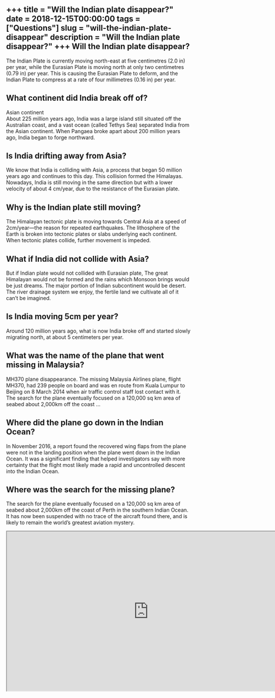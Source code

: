 +++
title = "Will the Indian plate disappear?"
date = 2018-12-15T00:00:00
tags = ["Questions"]
slug = "will-the-indian-plate-disappear"
description = "Will the Indian plate disappear?"
+++
Will the Indian plate disappear?
--------------------------------

The Indian Plate is currently moving north-east at five centimetres (2.0 in) per year, while the Eurasian Plate is moving north at only two centimetres (0.79 in) per year. This is causing the Eurasian Plate to deform, and the Indian Plate to compress at a rate of four millimetres (0.16 in) per year.

What continent did India break off of?
--------------------------------------

Asian continent  
About 225 million years ago, India was a large island still situated off the Australian coast, and a vast ocean (called Tethys Sea) separated India from the Asian continent. When Pangaea broke apart about 200 million years ago, India began to forge northward.

Is India drifting away from Asia?
---------------------------------

We know that India is colliding with Asia, a process that began 50 million years ago and continues to this day. This collision formed the Himalayas. Nowadays, India is still moving in the same direction but with a lower velocity of about 4 cm/year, due to the resistance of the Eurasian plate.

Why is the Indian plate still moving?
-------------------------------------

The Himalayan tectonic plate is moving towards Central Asia at a speed of 2cm/year—the reason for repeated earthquakes. The lithosphere of the Earth is broken into tectonic plates or slabs underlying each continent. When tectonic plates collide, further movement is impeded.

What if India did not collide with Asia?
----------------------------------------

But if Indian plate would not collided with Eurasian plate, The great Himalayan would not be formed and the rains which Monsoon brings would be just dreams. The major portion of Indian subcontinent would be desert. The river drainage system we enjoy, the fertile land we cultivate all of it can’t be imagined.

Is India moving 5cm per year?
-----------------------------

Around 120 million years ago, what is now India broke off and started slowly migrating north, at about 5 centimeters per year.

What was the name of the plane that went missing in Malaysia?
-------------------------------------------------------------

MH370 plane disappearance. The missing Malaysia Airlines plane, flight MH370, had 239 people on board and was en route from Kuala Lumpur to Beijing on 8 March 2014 when air traffic control staff lost contact with it. The search for the plane eventually focused on a 120,000 sq km area of seabed about 2,000km off the coast …

Where did the plane go down in the Indian Ocean?
------------------------------------------------

In November 2016, a report found the recovered wing flaps from the plane were not in the landing position when the plane went down in the Indian Ocean. It was a significant finding that helped investigators say with more certainty that the flight most likely made a rapid and uncontrolled descent into the Indian Ocean.

Where was the search for the missing plane?
-------------------------------------------

The search for the plane eventually focused on a 120,000 sq km area of seabed about 2,000km off the coast of Perth in the southern Indian Ocean. It has now been suspended with no trace of the aircraft found there, and is likely to remain the world’s greatest aviation mystery.

<iframe allow="accelerometer; autoplay; clipboard-write; encrypted-media; gyroscope; picture-in-picture" allowfullscreen="" class="__youtube_prefs__  epyt-is-override  no-lazyload" data-no-lazy="1" data-origheight="433" data-origwidth="770" data-skipgform_ajax_framebjll="" height="433" id="_ytid_26128" loading="lazy" src="https://www.youtube.com/embed/2M2NsLA8KnQ?enablejsapi=1&autoplay=0&cc_load_policy=0&cc_lang_pref=&iv_load_policy=1&loop=0&modestbranding=0&rel=1&fs=1&playsinline=0&autohide=2&theme=dark&color=red&controls=1&" title="YouTube player" width="770"></iframe>